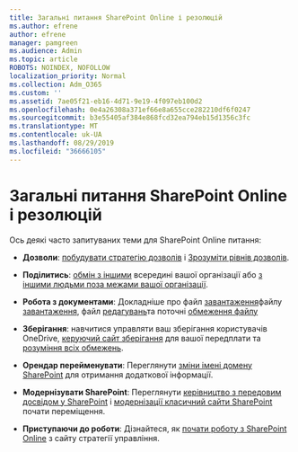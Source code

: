 ```yaml
---
title: Загальні питання SharePoint Online і резолюцій
ms.author: efrene
author: efrene
manager: pamgreen
ms.audience: Admin
ms.topic: article
ROBOTS: NOINDEX, NOFOLLOW
localization_priority: Normal
ms.collection: Adm_O365
ms.custom: ''
ms.assetid: 7ae05f21-eb16-4d71-9e19-4f097eb100d2
ms.openlocfilehash: 0e4a26308a371ef66e8a655cce282210df6f0247
ms.sourcegitcommit: b3e55405af384e868fcd32ea794eb15d1356c3fc
ms.translationtype: MT
ms.contentlocale: uk-UA
ms.lasthandoff: 08/29/2019
ms.locfileid: "36666105"
---
```

# <a name="sharepoint-online-common-issues-and-resolutions"></a>Загальні питання SharePoint Online і резолюцій

Ось деякі часто запитуваних теми для SharePoint Online питання:

- **Дозволи**: [побудувати стратегію дозволів](https://docs.microsoft.com/sharepoint/default-sharepoint-groups) і [Зрозуміти рівнів дозволів](https://docs.microsoft.com/sharepoint/understanding-permission-levels).

- **Поділитись**: [обмін з іншими](https://docs.microsoft.com/sharepoint/default-sharepoint-groups) всередині вашої організації або [з іншими людьми поза межами вашої організації](https://docs.microsoft.com/sharepoint/external-sharing-overview).

- **Робота з документами**: Докладніше про файл [завантаження](https://support.office.com/article/Upload-a-folder-or-files-to-a-document-library-eb18fcba-c953-4d45-8d90-8da66edeacdb)файлу [завантаження](https://support.office.com/article/Download-files-and-folders-from-OneDrive-or-SharePoint-5c7397b7-19c7-4893-84fe-d02e8fa5df05), файл [редагувань](https://support.office.com/article/Edit-a-document-in-a-document-library-02d8497f-1c13-4114-949a-b8466f639b07)та поточні [обмеження файлу](https://support.office.com/article/invalid-file-names-and-file-types-in-onedrive-onedrive-for-business-and-sharepoint-64883a5d-228e-48f5-b3d2-eb39e07630fa?ui=en-US&amp;rs=en-US&amp;ad=US)

- **Зберігання**: навчитися управляти ваш зберігання користувачів OneDrive</a>, [керуючий сайт зберігання](https://docs.microsoft.com/sharepoint/manage-site-collection-storage-limits) для вашої передплати та [розуміння всіх обмежень](https://docs.microsoft.com/office365/servicedescriptions/sharepoint-online-service-description/sharepoint-online-limits).

- **Орендар перейменувати**: Переглянути [зміни імені домену SharePoint](https://docs.microsoft.com/sharepoint/change-your-sharepoint-domain-name) для отримання додаткової інформації.

- **Модернізувати SharePoint**: Переглянути [керівництво з передовим досвідом у SharePoint](https://docs.microsoft.com/sharepoint/guide-to-sharepoint-modern-experience) і [модернізації класичний сайти SharePoint](https://docs.microsoft.com/sharepoint/dev/transform/modernize-classic-sites) почати переміщення.

- **Приступаючи до роботи**: Дізнайтеся, як [почати роботу з SharePoint Online](https://docs.microsoft.com/sharepoint/introduction) з сайту стратегії управління.